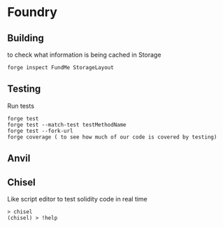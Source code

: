 # Foundry

## Building

to check what information is being cached in Storage 

 	forge inspect FundMe StorageLayout


## Testing
Run tests

	forge test
	forge test --match-test testMethodName
	forge test --fork-url
	forge coverage ( to see how much of our code is covered by testing) 

## Anvil



## Chisel
Like script editor to test solidity code in real time


```
> chisel
(chisel) > !help 
```
